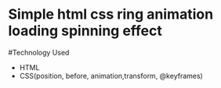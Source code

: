 # Simple html css ring animation loading spinning effect

#Technology Used
- HTML
- CSS(position, before, animation,transform, @keyframes)
